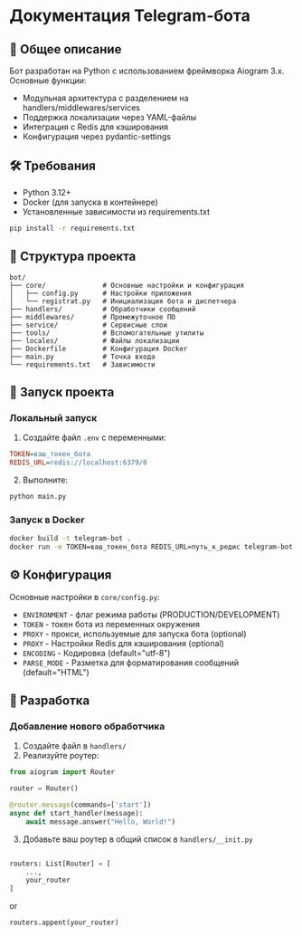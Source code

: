 # Документация Telegram-бота

## 📌 Общее описание
Бот разработан на Python с использованием фреймворка Aiogram 3.x. Основные функции:
- Модульная архитектура с разделением на handlers/middlewares/services
- Поддержка локализации через YAML-файлы
- Интеграция с Redis для кэширования
- Конфигурация через pydantic-settings

## 🛠️ Требования
- Python 3.12+
- Docker (для запуска в контейнере)
- Установленные зависимости из requirements.txt

```bash
pip install -r requirements.txt
```

## 📂 Структура проекта
```
bot/
├── core/              # Основные настройки и конфигурация
│   ├── config.py      # Настройки приложения
│   └── registrat.py   # Инициализация бота и диспетчера
├── handlers/          # Обработчики сообщений
├── middlewares/       # Промежуточное ПО
├── service/           # Сервисные слои
├── tools/             # Вспомогательные утилиты
├── locales/           # Файлы локализации
├── Dockerfile         # Конфигурация Docker
├── main.py            # Точка входа
└── requirements.txt   # Зависимости
```

## 🚀 Запуск проекта

### Локальный запуск
1. Создайте файл `.env` с переменными:
```ini
TOKEN=ваш_токен_бота
REDIS_URL=redis://localhost:6379/0
```
2. Выполните:
```bash
python main.py
```

### Запуск в Docker
```bash
docker build -t telegram-bot .
docker run -e TOKEN=ваш_токен_бота REDIS_URL=путь_к_редис telegram-bot
```

## ⚙️ Конфигурация
Основные настройки в `core/config.py`:
- `ENVIRONMENT` - флаг режима работы (PRODUCTION/DEVELOPMENT)
- `TOKEN` - токен бота из переменных окружения
- `PROXY` - прокси, используемые для запуска бота (optional)
- `PROXY` - Настройки Redis для кэширования (optional)
- `ENCODING` - Кодировка (default="utf-8")
- `PARSE_MODE` - Разметка для форматирования сообщений (default="HTML")


## 🔧 Разработка
### Добавление нового обработчика
1. Создайте файл в `handlers/`
2. Реализуйте роутер:
```python
from aiogram import Router

router = Router()

@router.message(commands=['start'])
async def start_handler(message):
    await message.answer("Hello, World!")
```

3. Добавьте ваш роутер в общий список в `handlers/__init.py`
```python

routers: List[Router] = [
    ...,
    your_router
]
```
or 
```python
routers.appent(your_router)
```